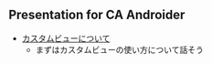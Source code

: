 ## Presentation for CA Androider

- [カスタムビューについて](http://chooblarin.github.io/slides?ReusableUI.md)
  - まずはカスタムビューの使い方について話そう
